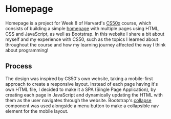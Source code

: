 # Homepage

Homepage is a project for Week 8 of Harvard's [CS50x](https://cs50.harvard.edu/x/) course, which consists of building a simple [homepage](https://cs50.harvard.edu/x/) with multiple pages using HTML, CSS and JavaScript, as well as Bootstrap. In this website I share a bit about myself and my experience with CS50, such as the topics I learned about throughout the course and how my learning journey affected the way I think about programming!

## Process

The design was inspired by CS50's own website, taking a mobile-first approach to create a responsive layout. Instead of each page having it's own HTML file, I decided to make it a SPA (Single Page Application), by creating each page in JavaScript and dynamically updating the HTML with them as the user navigates through the website. Bootstrap's [collapse](https://getbootstrap.com/docs/4.1/components/collapse/) component was used alongside a menu button to make a collapsible nav element for the mobile layout.
